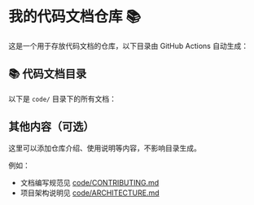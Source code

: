 # 我的代码文档仓库 📚

这是一个用于存放代码文档的仓库，以下目录由 GitHub Actions 自动生成：

<!-- START CODE TOC -->
## 📚 代码文档目录

以下是 `code/` 目录下的所有文档：


<!-- END CODE TOC -->

## 其他内容（可选）
这里可以添加仓库介绍、使用说明等内容，不影响目录生成。

例如：
- 文档编写规范见 [code/CONTRIBUTING.md](code/CONTRIBUTING.md)
- 项目架构说明见 [code/ARCHITECTURE.md](code/ARCHITECTURE.md)
